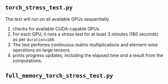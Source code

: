 ## `torch_stress_test.py`

The test will run on all available GPUs sequentially

1. checks for available CUDA-capable GPUs.
2. For each GPU, it runs a stress test for at least 3 minutes (180 seconds) as per `duration=180`.
3. The test performs continuous matrix multiplications and element-wise operations on large tensors.
4. prints progress updates, including the elapsed time and a result from the computations.

## `full_memory_torch_stress_test.py`

